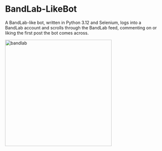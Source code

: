 # BandLab-LikeBot
A BandLab-like bot, written in Python 3.12 and Selenium, logs into a BandLab account and scrolls through the BandLab feed, commenting on or liking the first post the bot comes across.

<img width="348" alt="bandlab" src="https://github.com/WillCaton2350/BandLab-LikeBot/assets/54005049/aca1927b-5a30-4059-aa9b-231389c6e9bb">
